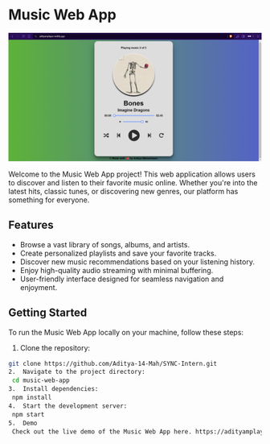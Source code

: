 # Music Web App

![Music Web App](/Music%20Player/Music_Web_App.png)

Welcome to the Music Web App project! This web application allows users to discover and listen to their favorite music online. Whether you're into the latest hits, classic tunes, or discovering new genres, our platform has something for everyone.

## Features

- Browse a vast library of songs, albums, and artists.
- Create personalized playlists and save your favorite tracks.
- Discover new music recommendations based on your listening history.
- Enjoy high-quality audio streaming with minimal buffering.
- User-friendly interface designed for seamless navigation and enjoyment.

## Getting Started

To run the Music Web App locally on your machine, follow these steps:

1.  Clone the repository:

   ```bash
   git clone https://github.com/Aditya-14-Mah/SYNC-Intern.git
2.  Navigate to the project directory:
    cd music-web-app
3.  Install dependencies:
    npm install
4.  Start the development server:
    npm start
5.  Demo
    Check out the live demo of the Music Web App here. https://adityamplayer.netlify.app/
